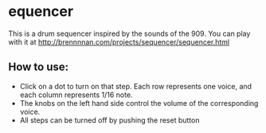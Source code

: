 # equencer
This is a drum sequencer inspired by the sounds of the 909. You can play with it at http://brennnnan.com/projects/sequencer/sequencer.html

## How to use:
- Click on a dot to turn on that step. Each row represents one voice, and each column represents 1/16 note.
- The knobs on the left hand side control the volume of the corresponding voice.
- All steps can be turned off by pushing the reset button
